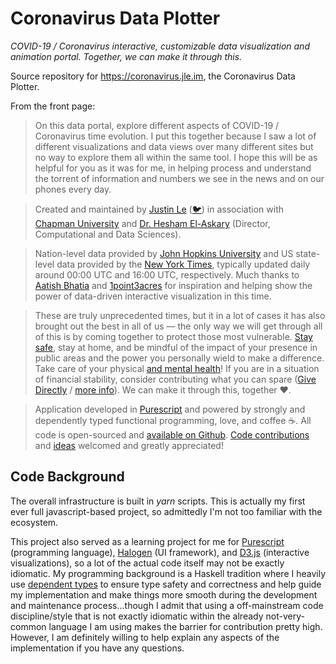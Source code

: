 Coronavirus Data Plotter
========================

*COVID-19 / Coronavirus interactive, customizable data visualization and
animation portal. Together, we can make it through this.*

Source repository for <https://coronavirus.jle.im>, the Coronavirus Data
Plotter.

From the front page:

>   On this data portal, explore different aspects of COVID-19 /
>   Coronavirus time evolution. I put this together because I saw a lot of
>   different visualizations and data views over many different sites but
>   no way to explore them all within the same tool. I hope this will be
>   as helpful for you as it was for me, in helping process and understand
>   the torrent of information and numbers we see in the news and on our
>   phones every day.

>   Created and maintained by [Justin Le][] ([🐦][twitter]) in association
>   with [Chapman University][] and [Dr. Hesham El-Askary][hesham]
>   (Director, Computational and Data Sciences).

>   [Justin Le]: https://blog.jle.im/
>   [twitter]: https://twitter.com/mstk
>   [Chapman University]: https://chapman.edu/
>   [hesham]: https://www.chapman.edu/our-faculty/hesham-el-askary

>   Nation-level data provided by [John Hopkins University][JHU] and US
>   state-level data provided by the [New York Times][NYT], typically
>   updated daily around 00:00 UTC and 16:00 UTC, respectively.  Much
>   thanks to [Aatish Bhatia][] and [1point3acres][] for inspiration and
>   helping show the power of data-driven interactive visualization in
>   this time.

>   [JHU]: https://github.com/CSSEGISandData/COVID-19
>   [NYT]: https://github.com/nytimes/covid-19-data
>   [Aatish Bhatia]: https://aatishb.com/covidtrends/
>   [1point3acres]: https://coronavirus.1point3acres.com/en

>   These are truly unprecedented times, but it in a lot of cases it has
>   also brought out the best in all of us — the only way we will get
>   through all of this is by coming together to protect those most
>   vulnerable.  [Stay safe][], stay at home, and be mindful of the impact
>   of your presence in public areas and the power you personally wield to
>   make a difference.  Take care of your physical [and mental
>   health][mentalhealth]!  If you are in a situation of financial
>   stability, consider contributing what you can spare ([Give Directly][]
>   / [more info][]).  We can make it through this, together ❤️.

>   [Stay safe]: https://www.cdc.gov/coronavirus/2019-ncov/prepare/prevention.html
>   [mentalhealth]: https://bit.ly/WHO-mental-health
>   [Give Directly]: https://www.givedirectly.org/
>   [more info]: https://www.givewell.org/charities/give-directly

>   Application developed in [Purescript][] and powered by strongly and
>   dependently typed functional programming, love, and coffee ☕. All code
>   is open-sourced and [available on Github][source].  [Code
>   contributions][contributions] and [ideas][] welcomed and greatly
>   appreciated!

>   [Purescript]: https://www.purescript.org/
>   [source]: https://github.com/mstksg/corona-charts
>   [contributions]: https://github.com/mstksg/corona-charts/pulls
>   [ideas]: https://github.com/mstksg/corona-charts/issues


Code Background
---------------

The overall infrastructure is built in *yarn* scripts.  This is actually my
first ever full javascript-based project, so admittedly I'm not too familiar
with the ecosystem.

This project also served as a learning project for me for [Purescript][]
(programming language), [Halogen][] (UI framework), and [D3.js][] (interactive
visualizations), so a lot of the actual code itself may not be exactly
idiomatic.  My programming background is a Haskell tradition where I heavily
use [dependent types][] to ensure type safety and correctness and help guide my
implementation and make things more smooth during the development and
maintenance process...though I admit that using a off-mainstream code
discipline/style that is not exactly idiomatic within the already
not-very-common language I am using makes the barrier for contribution pretty
high.  However, I am definitely willing to help explain any aspects of the
implementation if you have any questions.

[Purescript]: https://www.purescript.org/
[Halogen]: https://github.com/purescript-halogen/purescript-halogen
[D3.js]: https://d3js.org/
[dependent types]: https://blog.jle.im/entries/tagged/dependent-types.html

